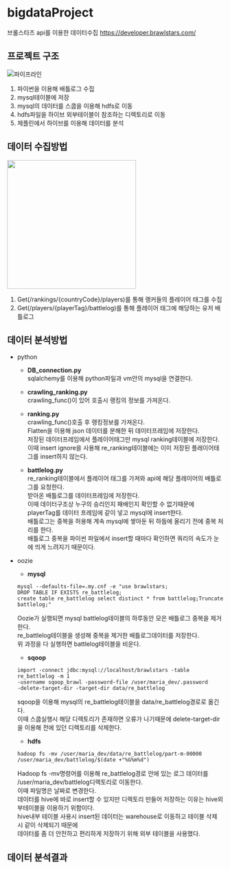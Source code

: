 # bigdataProject

브롤스타즈 api를 이용한 데이터수집
https://developer.brawlstars.com/


## 프로젝트 구조

![파이프라인](https://user-images.githubusercontent.com/33508257/70376851-f5321680-1950-11ea-8ef0-c9e69fa2a98e.jpeg)

1. 파이썬을 이용해 배틀로그 수집
2. mysql테이블에 저장
3. mysql의 데이터를 스쿱을 이용해 hdfs로 이동
4. hdfs파일을 하이브 외부테이블이 참조하는 디렉토리로 이동
5. 제플린에서 하이브를 이용해 데이터를 분석

## 데이터 수집방법

<img src="https://user-images.githubusercontent.com/33508257/83154171-c5630f00-a13a-11ea-8159-60931fef1d37.png" width="300" height="300">

1. Get(/rankings/{countryCode}/players)를 통해 랭커들의 플레이어 태그를 수집
2. Get(/players/{playerTag}/battlelog)를 통해 플레이어 태그에 해당하는 유저 배틀로그

## 데이터 분석방법

* python

  - **DB_connection.py**  
  sqlalchemy를 이용해 python파일과 vm안의 mysql을 연결한다.
  
  - **crawling_ranking.py**  
  crawling_func()이 있어 호출시 랭킹의 정보를 가져온다.
  
  - **ranking.py**  
  crawling_func()호출 후 랭킹정보를 가져온다.  
  Flatten을 이용해 json 데이터를 분해한 뒤 데이터프레임에 저장한다.  
  저장된 데이터프레임에서 플레이어태그만 mysql ranking테이블에 저장한다.   
  이때 insert ignore을 사용해 re_ranking테이블에는 이미 저장된 플레이어태그를 insert하지 않는다.
    
  - **battlelog.py**  
  re_ranking테이블에서 플레이어 태그를 가져와 api에 해당 플레이어의 배틀로그를 요청한다.  
  받아온 배틀로그를 데이터프레임에 저장한다.  
  이때 데이터구조상 누구의 승리인지 패배인지 확인할 수 없기때문에 playerTag를 데이터 프레임에 같이 넣고 mysql에 insert한다.  
  배틀로그는 중복을 허용해 계속 mysql에 쌓아둔 뒤 하둡에 올리기 전에 중복 처리를 한다.  
  배틀로그 중복을 파이썬 파일에서 insert할 때마다 확인하면 쿼리의 속도가 눈에 띄게 느려지기 때문이다.  

* oozie

  - **mysql**  
     
  <pre><code>mysql --defaults-file=.my.cnf -e "use brawlstars;
  DROP TABLE IF EXISTS re_battlelog;
  create table re_battlelog select distinct * from battlelog;Truncate battlelog;"
  </code></pre>  
  Oozie가 실행되면 mysql battlelog테이블의 하루동안 모은 배틀로그 중복을 제거한다.  
  re_battlelog테이블을 생성해 중복을 제거한 배틀로그데이터를 저장한다.  
  위 과정을 다 실행하면 battlelog테이블을 비운다.

  - **sqoop**  
     
  <pre><code>import -connect jdbc:mysql://localhost/brawlstars -table re_battlelog -m 1 
  -username sqoop_brawl -password-file /user/maria_dev/.password 
  -delete-target-dir -target-dir data/re_battlelog</code></pre>  
  sqoop을 이용해 mysql의 re_battlelog테이블을 data/re_battlelog경로로 옮긴다.  
  이때 스쿱실행시 해당 디렉토리가 존재하면 오류가 나기때문에 delete-target-dir을 이용해 전에 있던 디렉토리를 삭제한다.

  - **hdfs**  
     
  <pre><code>hadoop fs -mv /user/maria_dev/data/re_battlelog/part-m-00000
  /user/maria_dev/battlelog/$(date +"%G%m%d")</code></pre>  
  Hadoop fs -mv명령어를 이용해 re_battlelog경로 안에 있는 로그 데이터를 /user/maria_dev/battlelog디렉토리로 이동한다.  
  이때 파일명은 날짜로 변경한다.  
  데이터를 hive에 바로 insert할 수 있지만 디렉토리 만들어 저장하는 이유는 hive외부테이블을 이용하기 위함이다.  
  hive내부 테이블 사용시 insert된 데이터는 warehouse로 이동하고 테이블 삭제 시 같이 삭제되기 때문에  
  데이터를 좀 더 안전하고 편리하게 저장하기 위해 외부 테이블을 사용했다.


## 데이터 분석결과

